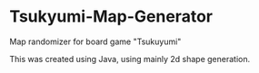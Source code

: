 # Tsukyumi-Map-Generator
Map randomizer for board game "Tsukuyumi"

This was created using Java, using mainly 2d shape generation. 
